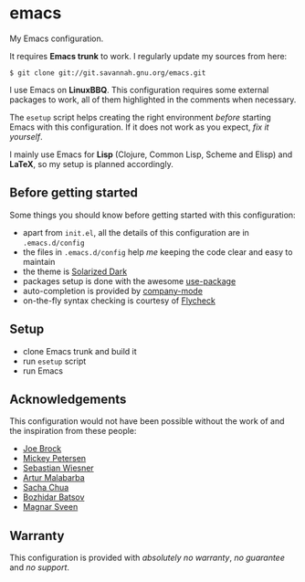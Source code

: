 emacs
=====

My Emacs configuration.

It requires **Emacs trunk** to work.
I regularly update my sources from here:
```console
$ git clone git://git.savannah.gnu.org/emacs.git
```

I use Emacs on **LinuxBBQ**. This configuration requires some external packages to work, all of them highlighted in the comments when necessary.

The ```esetup``` script helps creating the right environment *before* starting Emacs with this configuration. If it does not work as you expect, *fix it yourself*.

I mainly use Emacs for **Lisp** (Clojure, Common Lisp, Scheme and Elisp) and **LaTeX**, so my setup is planned accordingly.

Before getting started
----------------------
Some things you should know before getting started with this configuration:
- apart from ```init.el```, all the details of this configuration are in ```.emacs.d/config```
- the files in ```.emacs.d/config``` help *me* keeping the code clear and easy to maintain
- the theme is [Solarized Dark](https://github.com/bbatsov/solarized-emacs)
- packages setup is done with the awesome [use-package](https://github.com/jwiegley/use-package)
- auto-completion is provided by [company-mode](http://company-mode.github.io/)
- on-the-fly syntax checking is courtesy of [Flycheck](https://flycheck.readthedocs.org/)

Setup
-----
- clone Emacs trunk and build it
- run ```esetup``` script
- run Emacs

Acknowledgements
----------------
This configuration would not have been possible without the work of and the inspiration from these people:
- [Joe Brock](https://github.com/DebianJoe)
- [Mickey Petersen](https://github.com/mickeynp)
- [Sebastian Wiesner](https://github.com/lunaryorn)
- [Artur Malabarba](https://github.com/Bruce-Connor)
- [Sacha Chua](https://github.com/sachac)
- [Bozhidar Batsov](https://github.com/bbatsov)
- [Magnar Sveen](https://github.com/magnars)

Warranty
--------
This configuration is provided with *absolutely no warranty*, *no guarantee* and *no support*.

